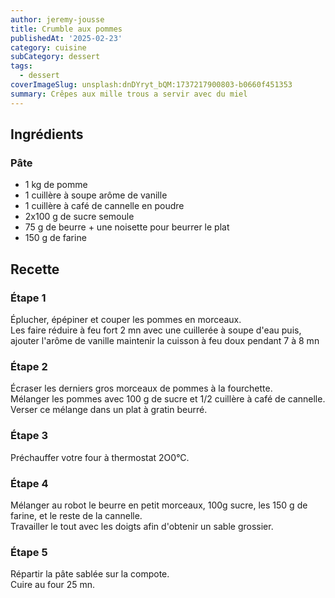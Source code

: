 ```yaml
---
author: jeremy-jousse
title: Crumble aux pommes
publishedAt: '2025-02-23'
category: cuisine
subCategory: dessert
tags:
  - dessert
coverImageSlug: unsplash:dnDYryt_bQM:1737217900803-b0660f451353
summary: Crêpes aux mille trous a servir avec du miel
---
```


## Ingrédients

### Pâte

- 1 kg de pomme
- 1 cuillère à soupe arôme de vanille
- 1 cuillère à café de cannelle en poudre
- 2x100 g de sucre semoule
- 75 g de beurre + une noisette pour beurrer le plat
- 150 g de farine

## Recette

### Étape 1

Éplucher, épépiner et couper les pommes en morceaux.  
Les faire réduire à feu fort 2 mn avec une cuillerée à soupe d'eau puis, ajouter l'arôme de vanille maintenir la cuisson à feu doux pendant 7 à 8 mn

### Étape 2

Écraser les derniers gros morceaux de pommes à la fourchette.  
Mélanger les pommes avec 100 g de sucre et 1/2 cuillère à café de cannelle.  
Verser ce mélange dans un plat à gratin beurré.

### Étape 3

Préchauffer votre four à thermostat 2O0°C.

### Étape 4

Mélanger au robot le beurre en petit morceaux, 100g sucre, les 150 g de farine, et le reste de la cannelle.  
Travailler le tout avec les doigts afin d'obtenir un sable grossier.

### Étape 5

Répartir la pâte sablée sur la compote.  
Cuire au four 25 mn.
